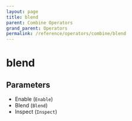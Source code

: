 ```yaml
---
layout: page
title: blend
parent: Combine Operators
grand_parent: Operators
permalink: /reference/operators/combine/blend
---
```


# blend

## Parameters

* Enable (`Enable`)
* Blend (`Blend`)
* Inspect (`Inspect`)
